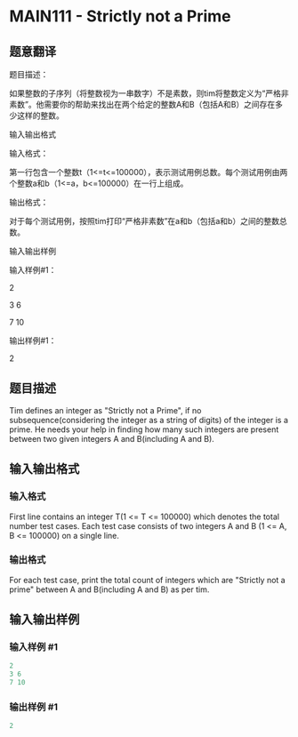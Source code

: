# MAIN111 - Strictly not a Prime

## 题意翻译

题目描述：

如果整数的子序列（将整数视为一串数字）不是素数，则tim将整数定义为“严格非素数”。他需要你的帮助来找出在两个给定的整数A和B（包括A和B）之间存在多少这样的整数。

输入输出格式

输入格式：

第一行包含一个整数t（1<=t<=100000），表示测试用例总数。每个测试用例由两个整数a和b（1<=a，b<=100000）在一行上组成。

输出格式：

对于每个测试用例，按照tim打印“严格非素数”在a和b（包括a和b）之间的整数总数。

输入输出样例

输入样例#1：

2

3 6

7 10

输出样例#1：

2

## 题目描述

Tim defines an integer as "Strictly not a Prime", if no subsequence(considering the integer as a string of digits) of the integer is a prime. He needs your help in finding how many such integers are present between two given integers A and B(including A and B).

## 输入输出格式

### 输入格式

First line contains an integer T(1 <= T <= 100000) which denotes the total number test cases. Each test case consists of two integers A and B (1 <= A, B <= 100000) on a single line.

### 输出格式

For each test case, print the total count of integers which are "Strictly not a prime" between A and B(including A and B) as per tim.

## 输入输出样例

### 输入样例 #1

```cpp
2
3 6
7 10
```


### 输出样例 #1

```cpp
2
```



